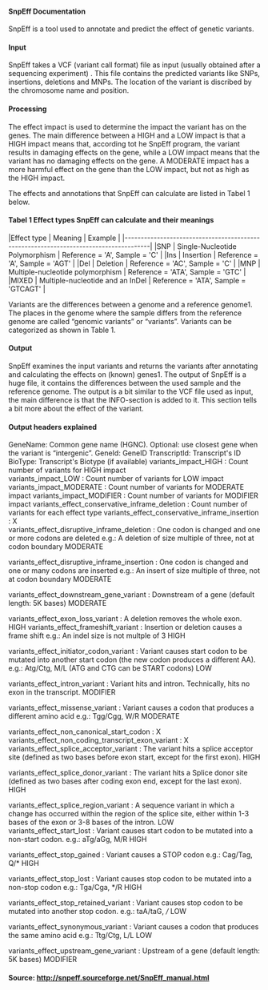  #### SnpEff Documentation

SnpEff is a tool used to annotate and predict the effect of genetic variants.

 #### Input
SnpEff takes a VCF (variant call format) file as input (usually obtained after a sequencing experiment) . This file contains the predicted variants like SNPs, insertions, deletions and MNPs.
The location of the variant is discribed by the chromosome name and position.

 #### Processing
The effect impact is used to determine the impact the variant has on the genes. The main difference between a HIGH and a LOW impact is that a HIGH impact means that, according tot he SnpEff program, the variant results in damaging effects on the gene, while a LOW impact means that the variant has no damaging effects on the gene. A MODERATE impact has a more harmful effect on the gene than the LOW impact, but not as high as the HIGH impact.

The effects and annotations that SnpEff can calculate are listed in Tabel 1 below.

 #### Tabel 1 Effect types SnpEff can calculate and their meanings
 |Effect type | Meaning                          | Example                              |
 |--------------------------------------------------------------------------------------|
 |SNP 	      | Single-Nucleotide Polymorphism   | Reference = 'A', Sample = 'C'        |
 |Ins         | Insertion                        | Reference = 'A', Sample = 'AGT'      |
 |Del         | Deletion                         | Reference = 'AC', Sample = 'C'       |
 |MNP         | Multiple-nucleotide polymorphism | Reference = 'ATA', Sample = 'GTC'    |
 |MIXED       | Multiple-nucleotide and an InDel | Reference = 'ATA', Sample = 'GTCAGT' |


Variants are the differences between a genome and a reference genome1. The places in the genome where the sample differs from the reference genome are called “genomic variants” or “variants”. Variants can be categorized as shown in Table 1.

 #### Output
SnpEff examines the input variants and returns the variants after annotating and calculating the effects on (known) genes1. The output of SnpEff is a huge file, it contains the differences between the used sample and the reference genome. The output is a bit similar to the VCF file used as input, the main difference is that the INFO-section is added to it. This section tells a bit more about the effect of the variant.


 #### Output headers explained
GeneName: Common gene name (HGNC). Optional: use closest gene when the variant is “intergenic”.
GeneId: GeneID
TranscriptId: Transcript's ID
BioType: Transcript's Biotype (if available)
variants_impact_HIGH : Count number of variants for HIGH impact				
variants_impact_LOW : Count number of variants for LOW impact
variants_impact_MODERATE : Count number of variants for MODERATE impact
variants_impact_MODIFIER : Count number of variants for MODIFIER impact
variants_effect_conservative_inframe_deletion :	Count number of variants for each effect type
variants_effect_conservative_inframe_insertion : X	
variants_effect_disruptive_inframe_deletion : One codon is changed and one or more codons are deleted
e.g.: A deletion of size multiple of three, not at codon boundary MODERATE

variants_effect_disruptive_inframe_insertion : One codon is changed and one or many codons are inserted
e.g.: An insert of size multiple of three, not at codon boundary MODERATE

variants_effect_downstream_gene_variant : Downstream of a gene (default length: 5K bases)  MODERATE
	
variants_effect_exon_loss_variant : A deletion removes the whole exon.  HIGH
variants_effect_frameshift_variant : Insertion or deletion causes a frame shift
e.g.: An indel size is not multple of 3 HIGH
	
variants_effect_initiator_codon_variant : Variant causes start codon to be mutated into another start codon (the new codon produces a different AA).
e.g.: Atg/Ctg, M/L (ATG and CTG can be START codons) LOW

variants_effect_intron_variant 	: Variant hits and intron. Technically, hits no exon in the transcript.	MODIFIER
		
variants_effect_missense_variant : Variant causes a codon that produces a different amino acid
e.g.: Tgg/Cgg, W/R 	MODERATE

variants_effect_non_canonical_start_codon : X	
variants_effect_non_coding_transcript_exon_variant : X
variants_effect_splice_acceptor_variant : The variant hits a splice acceptor site (defined as two bases before exon start, except for the first exon). 	HIGH
	
variants_effect_splice_donor_variant : The variant hits a Splice donor site (defined as two bases after coding exon end, except for the last exon). 	HIGH

variants_effect_splice_region_variant : A sequence variant in which a change has occurred within the region of the splice site, either within 1-3 bases of the exon or 3-8 bases of the intron. 	LOW 	
variants_effect_start_lost : Variant causes start codon to be mutated into a non-start codon.
e.g.: aTg/aGg, M/R 	HIGH

variants_effect_stop_gained : Variant causes a STOP codon
e.g.: Cag/Tag, Q/* 	HIGH

variants_effect_stop_lost : Variant causes stop codon to be mutated into a non-stop codon
e.g.: Tga/Cga, */R 	HIGH

variants_effect_stop_retained_variant : Variant causes stop codon to be mutated into another stop codon.
e.g.: taA/taG, */* 	LOW

variants_effect_synonymous_variant : Variant causes a codon that produces the same amino acid
e.g.: Ttg/Ctg, L/L 	LOW
	
variants_effect_upstream_gene_variant : Upstream of a gene (default length: 5K bases) 	MODIFIER

 #### Source: http://snpeff.sourceforge.net/SnpEff_manual.html
